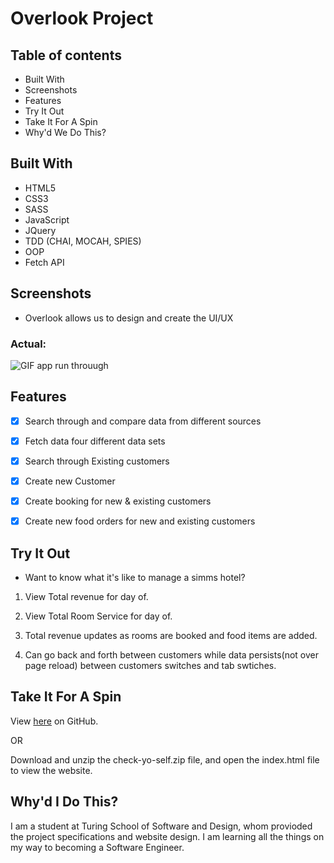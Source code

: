 # Overlook Project

## Table of contents
* Built With 
* Screenshots
* Features
* Try It Out
* Take It For A Spin
* Why'd We Do This?


## Built With

- HTML5
- CSS3
- SASS
- JavaScript
- JQuery
- TDD (CHAI, MOCAH, SPIES)
- OOP
- Fetch API

## Screenshots

- Overlook allows us to design and create the UI/UX
  
### Actual:

  <img src="./src/images/JeffQuestBackgroundProgression.jpg" alt="GIF app run throuugh">

## Features

- [x] Search through and compare data from different sources
- [x] Fetch data four different data sets
- [x] Search through Existing customers
- [x] Create new Customer
- [x] Create booking for new & existing customers
- [x] Create new food orders for new and existing customers


## Try It Out

- Want to know what it's like to manage a simms hotel?

1. View Total revenue for day of.

2. View Total Room Service for day of.

3. Total revenue updates as rooms are booked and food items are added.

4. Can go back and forth between customers while data persists(not over page reload) between customers switches and tab swtiches.

## Take It For A Spin

View <a href=https://matthewdshepherd.github.io/check-yo-self/>here</a> on GitHub.

OR 

Download and unzip the check-yo-self.zip file, and open the index.html file to view the website.

## Why'd I Do This?

I am a student at Turing School of Software and Design, whom provioded the project specifications and website design. I am learning all the things on my way to becoming a Software Engineer.
